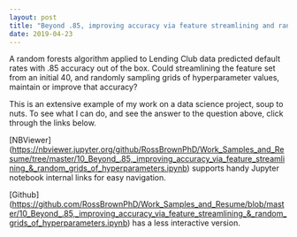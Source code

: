 ```yaml
---
layout: post
title: "Beyond .85, improving accuracy via feature streamlining and random hyperparameter grids"
date: 2019-04-23
---
```


A random forests algorithm applied to Lending Club data predicted default rates with .85 accuracy out of the box. Could streamlining the feature set from an initial 40, and randomly sampling grids of hyperparameter values, maintain or improve that accuracy?

This is an extensive example of my work on a data science project, soup to nuts. To see what I can do, and see the answer to the question above, click through the links below.

[NBViewer] (https://nbviewer.jupyter.org/github/RossBrownPhD/Work_Samples_and_Resume/tree/master/10_Beyond_.85,_improving_accuracy_via_feature_streamlining_&_random_grids_of_hyperparameters.ipynb) supports handy Jupyter notebook internal links for easy navigation.

[Github] (https://github.com/RossBrownPhD/Work_Samples_and_Resume/blob/master/10_Beyond_.85,_improving_accuracy_via_feature_streamlining_&_random_grids_of_hyperparameters.ipynb) has a less interactive version.

